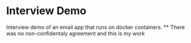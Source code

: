 # Interview Demo

Interview demo of an email app that runs on docker containers. 
** There was no non-confidentaly agreement and this is my work
